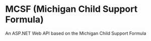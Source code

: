 # MCSF (Michigan Child Support Formula)
An ASP.NET Web API based on the Michigan Child Support Formula

